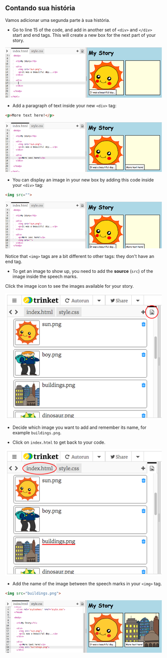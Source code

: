 ## Contando sua história

Vamos adicionar uma segunda parte à sua história.

+ Go to line 15 of the code, and add in another set of `<div>` and `</div>` start and end tags. This will create a new box for the next part of your story.

![screenshot](images/story-div.png)

+ Add a paragraph of text inside your new `<div>` tag:

```html
<p>More text here!</p>
```

![screenshot](images/story-paragraph.png)

+ You can display an image in your new box by adding this code inside your `<div>` tag:

```html
<img src="">
```

![screenshot](images/story-img-tag.png)

Notice that `<img>` tags are a bit different to other tags: they don't have an end tag.

+ To get an image to show up, you need to add the **source** (`src`) of the image inside the speech marks.

Click the image icon to see the images available for your story.

![screenshot](images/story-see-images.png)

+ Decide which image you want to add and remember its name, for example `buildings.png`.

+ Click on `index.html` to get back to your code.

![screenshot](images/story-image-name.png)

+ Add the name of the image between the speech marks in your `<img>` tag.

```html
<img src="buildings.png">
```

![screenshot](images/story-image-name-add.png)